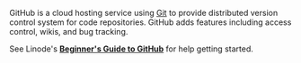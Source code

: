 GitHub is a cloud hosting service using [Git](https://git-scm.com/) to provide distributed version control system for code repositories. GitHub adds features including access control, wikis, and bug tracking.
 
See Linode's **[Beginner's Guide to GitHub](https://github.com/linode/docs/blob/6a8941a739cf1e5a9086ef52f95fcbd460d3b1b7/docs/guides/development/version-control/a-beginners-guide-to-github/index.md)** for help getting started.
